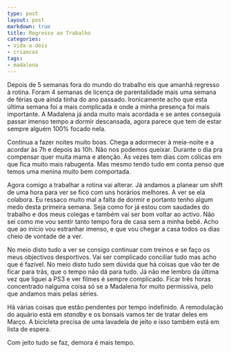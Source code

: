```yaml
---
type: post
layout: post
markdown: true
title: Regresso ao Trabalho
categories:
- vida-a-dois
- criancas
tags:
- madalena
---
```


Depois de 5 semanas fora do mundo do trabalho eis que amanhã regresso à rotina.
Foram 4 semanas de licença de parentalidade mais uma semana de férias que
ainda tinha do ano passado. Ironicamente acho que esta última semana foi a mais
complicada e onde a minha presença foi mais importante. A Madalena já anda 
muito mais acordada e se antes conseguia passar imenso tempo a dormir descansada,
agora parece que tem de estar sempre alguém 100% focado nela.

Continua a fazer noites muito boas. Chega a adormecer à meia-noite e a acordar
às 7h e depois às 10h. Não nos podemos queixar. Durante o dia pra compensar
quer muita mama e atenção. Às vezes tem dias com cólicas em que fica muito 
mais rabugenta. Mas mesmo tendo tudo em conta penso que temos uma menina muito
bem comportada. 

Agora comigo a trabalhar a rotina vai alterar. Já andamos a planear um shift de
uma hora para ver se fico com uns horários melhores. A ver se ela colabora.
Eu ressaco muito mal a falta de dormir e portanto tenho algum medo desta 
primeira semana. Seja como for já estou com saudades do trabalho e dos meus
colegas e também vai ser bom voltar ao activo. Não sei como me vou sentir tanto
tempo fora de casa sem a minha bebé. Acho que ao início vou estranhar imenso,
e que vou chegar a casa todos os dias cheio de vontade de a ver.

No meio disto tudo a ver se consigo continuar com treinos e se faço os meus
objectivos desportivos. Vai ser complicado conciliar tudo mas acho que é fazível.
No meio disto tudo sem dúvida que há coisas que vão ter de ficar para trás, 
que o tempo não dá para tudo. Já não me lembro da última vez que liguei a PS3
e ver filmes é sempre complicado. Ficar três horas concentrado nalguma coisa
só se a Madalena for muito permissiva, pelo que andamos mais pelas séries.

Há várias coisas que estão pendentes por tempo indefinido. A remodulação do
aquário está em _standby_ e os bonsais vamos ter de tratar deles em Março. A 
bicicleta precisa de uma lavadela de jeito e isso também está em lista de espera.

Com jeito tudo se faz, demora é mais tempo.
